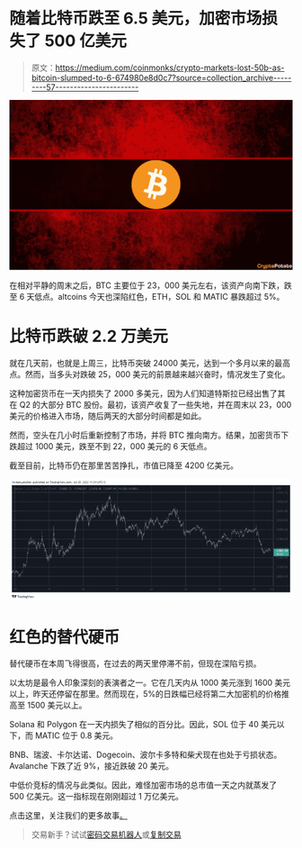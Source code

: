 # 随着比特币跌至 6.5 美元，加密市场损失了 500 亿美元

> 原文：<https://medium.com/coinmonks/crypto-markets-lost-50b-as-bitcoin-slumped-to-6-674980e8d0c7?source=collection_archive---------57----------------------->

![](img/b6a163f48f1c289fca3035d5d6d6b8ae.png)

在相对平静的周末之后，BTC 主要位于 23，000 美元左右，该资产向南下跌，跌至 6 天低点。altcoins 今天也深陷红色，ETH，SOL 和 MATIC 暴跌超过 5%。

# 比特币跌破 2.2 万美元

就在几天前，也就是上周三，比特币突破 24000 美元，达到一个多月以来的最高点。然而，当多头对跌破 25，000 美元的前景越来越兴奋时，情况发生了变化。

这种加密货币在一天内损失了 2000 多美元，因为人们知道特斯拉已经出售了其在 Q2 的大部分 BTC 股份。最初，该资产收复了一些失地，并在周末以 23，000 美元的价格进入市场，随后两天的大部分时间都是如此。

然而，空头在几小时后重新控制了市场，并将 BTC 推向南方。结果，加密货币下跌超过 1000 美元，跌至不到 22，000 美元的 6 天低点。

截至目前，比特币仍在那里苦苦挣扎，市值已降至 4200 亿美元。

![](img/dd1f0974afeb39cc976821ae6d417344.png)

# 红色的替代硬币

替代硬币在本周飞得很高，在过去的两天里停滞不前，但现在深陷亏损。

以太坊是最令人印象深刻的表演者之一。它在几天内从 1000 美元涨到 1600 美元以上，昨天还停留在那里。然而现在，5%的日跌幅已经将第二大加密机的价格推高至 1500 美元以上。

Solana 和 Polygon 在一天内损失了相似的百分比。因此，SOL 位于 40 美元以下，而 MATIC 位于 0.8 美元。

BNB、瑞波、卡尔达诺、Dogecoin、波尔卡多特和柴犬现在也处于亏损状态。Avalanche 下跌了近 9%，接近跌破 20 美元。

中低价竞标的情况与此类似。因此，难怪加密市场的总市值一天之内就蒸发了 500 亿美元。这一指标现在刚刚超过 1 万亿美元。

点击这里，关注我们的更多故事[。](http://t.me/etellworld)

> 交易新手？试试[密码交易机器人](/coinmonks/crypto-trading-bot-c2ffce8acb2a)或[复制交易](/coinmonks/top-10-crypto-copy-trading-platforms-for-beginners-d0c37c7d698c)